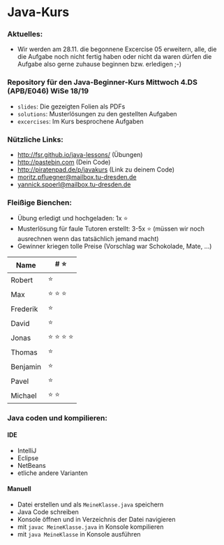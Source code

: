 # Java-Kurs

### Aktuelles: ###
- Wir werden am 28.11. die begonnene Excercise 05 erweitern, alle, die die Aufgabe noch nicht fertig haben oder nicht da waren
dürfen die Aufgabe also gerne zuhause beginnen bzw. erledigen ;-)


### Repository für den Java-Beginner-Kurs Mittwoch 4.DS (APB/E046) WiSe 18/19
- `slides`: Die gezeigten Folien als PDFs
- `solutions`: Musterlösungen zu den gestellten Aufgaben</br>
- `excercises`: Im Kurs besprochene Aufgaben

### Nützliche Links:
- http://fsr.github.io/java-lessons/ (Übungen)
- http://pastebin.com (Dein Code)
- http://piratenpad.de/p/javakurs (Link zu deinem Code)
- moritz.pfluegner@mailbox.tu-dresden.de
- yannick.spoerl@mailbox.tu-dresden.de

### Fleißige Bienchen:
- Übung erledigt und hochgeladen: 1x :star:
- Musterlösung für faule Tutoren erstellt: 3-5x :star: (müssen wir noch ausrechnen wenn das tatsächlich jemand macht)
- Gewinner kriegen tolle Preise (Vorschlag war Schokolade, Mate, ...) 

| Name | # :star: |
|----------|---------|
| Robert | :star: |
| Max | :star: :star: :star: |
| Frederik | :star: |
| David | :star: |
| Jonas | :star: :star: :star: :star:|
| Thomas | :star: |
| Benjamin | :star: |
| Pavel | :star: |
| Michael | :star: :star: |

### Java coden und kompilieren:
#### IDE
- IntelliJ
- Eclipse
- NetBeans
- etliche andere Varianten

#### Manuell
- Datei erstellen und als `MeineKlasse.java`  speichern
- Java Code schreiben
- Konsole öffnen und in Verzeichnis der Datei navigieren
- mit `javac MeineKlasse.java` in Konsole kompilieren
- mit `java MeineKlasse` in Konsole ausführen
